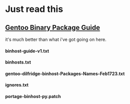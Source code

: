 # Just read this

## [Gentoo Binary Package Guide](https://wiki.gentoo.org/wiki/Binary_package_guide)

it's much better than what i've got going on here.

#### binhost-guide-v1.txt
#### binhosts.txt
#### gentoo-dilfridge-binhost-Packages-Names-Feb1723.txt
#### ignores.txt
#### portage-binhost-py.patch
